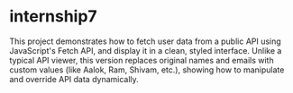 # internship7
This project demonstrates how to fetch user data from a public API using JavaScript's Fetch API, and display it in a clean, styled interface. Unlike a typical API viewer, this version replaces original names and emails with custom values (like Aalok, Ram, Shivam, etc.), showing how to manipulate and override API data dynamically.
